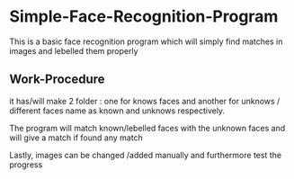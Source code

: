 # Simple-Face-Recognition-Program

This is a basic face recognition program which will  simply find matches in images and lebelled them properly 

## Work-Procedure

it has/will make 2 folder : one for knows faces and another for unknows / different faces name as known and unknows respectively.

The program will match known/lebelled faces with the unknown faces and will give a match if found any match

Lastly, images can be changed /added manually and furthermore test the progress 
